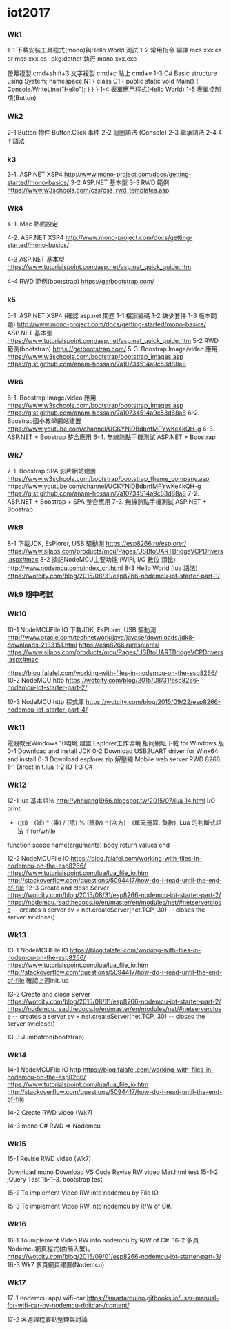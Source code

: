﻿# iot2017
### Wk1
1-1 下載安裝工具程式(mono)與Hello World 測試
1-2 常用指令
編譯 
mcs xxx.cs   or mcs xxx.cs -pkg:dotnet
執行
mono xxx.exe

螢幕複製
cmd+shift+3
文字複製
cmd+c
貼上
cmd+v
1-3 C# Basic structure
using System;
namespace N1
{
	class C1
	{
		public static void Main()
		{
			Console.WriteLine("Hello");
		}
	}
}
1-4 表單應用程式(Hello World)
1-5 表單控制項(Button)
### Wk2
2-1 Button 物件
    Button.Click 事件
2-2 迴圈語法 (Console)
2-3 繼承語法
2-4 4 if 語法
### k3
3-1. ASP.NET XSP4
http://www.mono-project.com/docs/getting-started/mono-basics/
3-2 ASP.NET 基本型
3-3 RWD 範例
https://www.w3schools.com/css/css_rwd_templates.asp

### Wk4
4-1. Mac 熱點設定

4-2. ASP.NET XSP4
http://www.mono-project.com/docs/getting-started/mono-basics/

4-3 ASP.NET 基本型
https://www.tutorialspoint.com/asp.net/asp.net_quick_guide.htm

4-4 RWD 範例(bootstrap)
https://getbootstrap.com/

### k5
5-1. ASP.NET XSP4 (確認 asp.net 問題 1-1 檔案編碼 1-2 缺少套件 1-3 版本問題)
http://www.mono-project.com/docs/getting-started/mono-basics/
ASP.NET 基本型
https://www.tutorialspoint.com/asp.net/asp.net_quick_guide.htm
5-2 RWD 範例(bootstrap)
https://getbootstrap.com/
5-3. Boostrap Image/video 應用
https://www.w3schools.com/bootstrap/bootstrap_images.asp
https://gist.github.com/anam-hossain/7a10734514a9c53d88a8

### Wk6
6-1. Boostrap Image/video 應用
https://www.w3schools.com/bootstrap/bootstrap_images.asp
https://gist.github.com/anam-hossain/7a10734514a9c53d88a8
6-2. Boostrap國小教學網站建置
https://www.youtube.com/channel/UCKYNiDBdbnfMPYwKe4kQH-g
6-3. ASP.NET + Boostrap 整合應用
6-4. 無線熱點手機測試 ASP.NET + Boostrap

### Wk7
7-1. Boostrap SPA 影片網站建置
https://www.w3schools.com/bootstrap/bootstrap_theme_company.asp
https://www.youtube.com/channel/UCKYNiDBdbnfMPYwKe4kQH-g
https://gist.github.com/anam-hossain/7a10734514a9c53d88a8
7-2. ASP.NET + Boostrap + SPA 整合應用
7-3. 無線熱點手機測試 ASP.NET + Boostrap

### Wk8
8-1 下載JDK, EsPlorer, USB 驅動測
https://esp8266.ru/esplorer/ 
https://www.silabs.com/products/mcu/Pages/USBtoUARTBridgeVCPDrivers.aspx#mac
8-2 摘記NodeMCU主要功能 (WiFi, I/O 數位 類比)
http://www.nodemcu.com/index_cn.html
8-3 Hello World (lua 語法)
https://wotcity.com/blog/2015/08/31/esp8266-nodemcu-iot-starter-part-1/

### Wk9 期中考試

### Wk10
10-1 NodeMCUFile IO
下載JDK, EsPlorer, USB 驅動測
http://www.oracle.com/technetwork/java/javase/downloads/jdk8-downloads-2133151.html
https://esp8266.ru/esplorer/
https://www.silabs.com/products/mcu/Pages/USBtoUARTBridgeVCPDrivers.aspx#mac
 
https://blog.falafel.com/working-with-files-in-nodemcu-on-the-esp8266/
10-2 NodeMCU http
https://wotcity.com/blog/2015/08/31/esp8266-nodemcu-iot-starter-part-2/

10-3 NodeMCU http 程式庫
https://wotcity.com/blog/2015/09/22/esp8266-nodemcu-iot-starter-part-4/

 
### Wk11
電競教室Windows 10環境 建置 Esplorer工作環境
相同網址下載 for Windows 版
0-1 Download and install JDK
0-2 Download USB2UART driver for Winx64 and install
0-3 Download esplorer.zip 解壓縮
Mobile web server
 RWD 8266
1-1 Direct init.lua
1-2 IO 
1-3 C# 

### Wk12
12-1 lua 基本語法
http://yhhuang1966.blogspot.tw/2015/07/lua_14.html
I/O print
+ (加) - (減) * (乘) / (除) % (餘數) ^ (次方) - (單元運算, 負數), 
Lua 的判斷式語法
if
for/while 
 
function
scope name(arguments)
    body
    return values
end

12-2 NodeMCUFile IO
https://blog.falafel.com/working-with-files-in-nodemcu-on-the-esp8266/
https://www.tutorialspoint.com/lua/lua_file_io.htm
http://stackoverflow.com/questions/5094417/how-do-i-read-until-the-end-of-file
12-3 Create and close Server
https://wotcity.com/blog/2015/08/31/esp8266-nodemcu-iot-starter-part-2/
https://nodemcu.readthedocs.io/en/master/en/modules/net/#netserverclose
-- creates a server
sv = net.createServer(net.TCP, 30)
-- closes the server
sv:close()

### Wk13
13-1 NodeMCUFile IO
https://blog.falafel.com/working-with-files-in-nodemcu-on-the-esp8266/
https://www.tutorialspoint.com/lua/lua_file_io.htm
http://stackoverflow.com/questions/5094417/how-do-i-read-until-the-end-of-file
確認上週init.lua

13-2 Create and close Server
https://wotcity.com/blog/2015/08/31/esp8266-nodemcu-iot-starter-part-2/
https://nodemcu.readthedocs.io/en/master/en/modules/net/#netserverclose
-- creates a server
sv = net.createServer(net.TCP, 30)
-- closes the server
sv:close()


13-3 Jumbotron(bootstrap)

### Wk14
14-1 NodeMCUFile IO http
https://blog.falafel.com/working-with-files-in-nodemcu-on-the-esp8266/
https://www.tutorialspoint.com/lua/lua_file_io.htm
http://stackoverflow.com/questions/5094417/how-do-i-read-until-the-end-of-file

14-2 Create RWD video  (Wk7)
 
14-3 mono C# RWD ⇒ Nodemcu

### Wk15
15-1 Revise RWD video  (Wk7)

Download mono
Download VS Code
Revise RW video
Mat.html test
15-1-2 jQuery Test
15-1-3. bootstrap test

15-2 To implement Video RW into nodemcu by File IO.

15-3 To implement Video RW into nodemcu by R/W of C#.


### Wk16
16-1 To implement Video RW into nodemcu by R/W of C#.
16-2 多頁Nodemcu網頁程式(由簡入繁)。
https://wotcity.com/blog/2015/09/01/esp8266-nodemcu-iot-starter-part-3/
16-3 Wk7 多頁網頁建置(Nodemcu)

### Wk17
17-1 nodemcu app/ wifi-car
https://smartarduino.gitbooks.io/user-manual-for-wifi-car-by-nodemcu-doitcar-/content/

17-2 各週課程要點整理與討論

